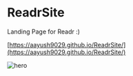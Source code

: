 # ReadrSite
Landing Page for Readr :) 

[https://aayush9029.github.io/ReadrSite/](https://aayush9029.github.io/ReadrSite/)

![hero](https://user-images.githubusercontent.com/43297314/141878086-b1117477-ae84-4da0-863e-3b3bcc0d1773.png)
